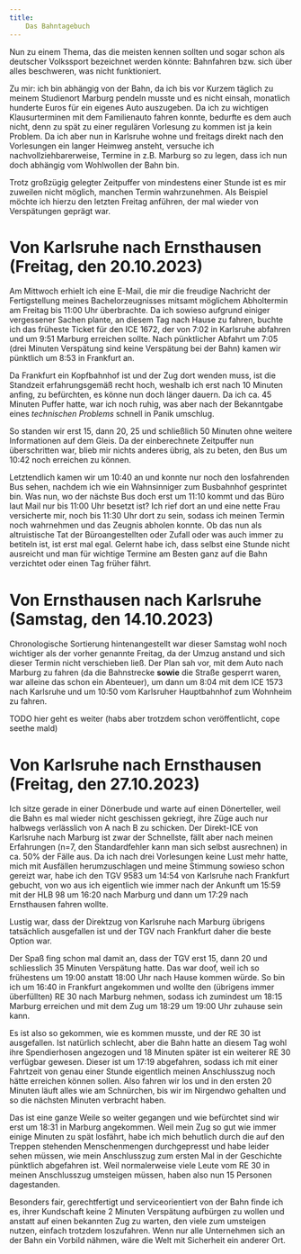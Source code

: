 ```yaml
---
title:
    Das Bahntagebuch
---
```


Nun zu einem Thema, das die meisten kennen sollten und sogar schon als
deutscher Volkssport bezeichnet werden könnte: Bahnfahren bzw. sich über alles
beschweren, was nicht funktioniert.

Zu mir: ich bin abhängig von der Bahn, da ich bis vor Kurzem täglich zu meinem
Studienort Marburg pendeln musste und es nicht einsah, monatlich hunderte Euros
für ein eigenes Auto auszugeben. Da ich zu wichtigen Klausurterminen mit dem
Familienauto fahren konnte, bedurfte es dem auch nicht, denn zu spät zu einer
regulären Vorlesung zu kommen ist ja kein Problem. Da ich aber nun in Karlsruhe
wohne und freitags direkt nach den Vorlesungen ein langer Heimweg ansteht,
versuche ich nachvollziehbarerweise, Termine in z.B. Marburg so zu legen, dass
ich nun doch abhängig vom Wohlwollen der Bahn bin.

Trotz großzügig gelegter Zeitpuffer von mindestens einer Stunde ist es mir
zuweilen nicht möglich, manchen Termin wahrzunehmen. Als Beispiel möchte ich
hierzu den letzten Freitag anführen, der mal wieder von Verspätungen geprägt
war.

# Von Karlsruhe nach Ernsthausen (Freitag, den 20.10.2023)

Am Mittwoch erhielt ich eine E-Mail, die mir die freudige Nachricht der
Fertigstellung meines Bachelorzeugnisses mitsamt möglichem Abholtermin am
Freitag bis 11:00 Uhr überbrachte. Da ich sowieso aufgrund einiger vergessener
Sachen plante, an diesem Tag nach Hause zu fahren, buchte ich das früheste
Ticket für den ICE 1672, der von 7:02 in Karlsruhe abfahren und um 9:51 Marburg
erreichen sollte. Nach pünktlicher Abfahrt um 7:05 (drei Minuten Verspätung
sind keine Verspätung bei der Bahn) kamen wir pünktlich um 8:53 in Frankfurt
an.

Da Frankfurt ein Kopfbahnhof ist und der Zug dort wenden muss, ist die
Standzeit erfahrungsgemäß recht hoch, weshalb ich erst nach 10 Minuten anfing,
zu befürchten, es könne nun doch länger dauern. Da ich ca. 45 Minuten Puffer
hatte, war ich noch ruhig, was aber nach der Bekanntgabe eines *technischen
Problems* schnell in Panik umschlug.

So standen wir erst 15, dann 20, 25 und schließlich 50 Minuten ohne weitere
Informationen auf dem Gleis. Da der einberechnete Zeitpuffer nun überschritten
war, blieb mir nichts anderes übrig, als zu beten, den Bus um 10:42 noch
erreichen zu können.

Letztendlich kamen wir um 10:40 an und konnte nur noch den losfahrenden Bus
sehen, nachdem ich wie ein Wahnsinniger zum Busbahnhof gesprintet bin. Was nun,
wo der nächste Bus doch erst um 11:10 kommt und das Büro laut Mail nur bis
11:00 Uhr besetzt ist? Ich rief dort an und eine nette Frau versicherte mir,
noch bis 11:30 Uhr dort zu sein, sodass ich meinen Termin noch wahrnehmen und
das Zeugnis abholen konnte. Ob das nun als altruistische Tat der
Büroangestellten oder Zufall oder was auch immer zu betiteln ist, ist erst mal
egal. Gelernt habe ich, dass selbst eine Stunde nicht ausreicht und man für
wichtige Termine am Besten ganz auf die Bahn verzichtet oder einen Tag früher
fährt.

# Von Ernsthausen nach Karlsruhe (Samstag, den 14.10.2023)

Chronologische Sortierung hintenangestellt war dieser Samstag wohl noch
wichtiger als der vorher genannte Freitag, da der Umzug anstand und sich dieser
Termin nicht verschieben ließ. Der Plan sah vor, mit dem Auto nach Marburg zu
fahren (da die Bahnstrecke **sowie** die Straße gesperrt waren, war alleine das
schon ein Abenteuer), um dann um 8:04 mit dem ICE 1573 nach Karlsruhe und um
10:50 vom Karlsruher Hauptbahnhof zum Wohnheim zu fahren.

TODO hier geht es weiter (habs aber trotzdem schon veröffentlicht, cope seethe mald)

# Von Karlsruhe nach Ernsthausen (Freitag, den 27.10.2023)

Ich sitze gerade in einer Dönerbude und warte auf einen Dönerteller, weil die
Bahn es mal wieder nicht geschissen gekriegt, ihre Züge auch nur halbwegs
verlässlich von A nach B zu schicken. Der Direkt-ICE von Karlsruhe nach Marburg
ist zwar der Schnellste, fällt aber nach meinen Erfahrungen (n=7, den
Standardfehler kann man sich selbst ausrechnen) in ca. 50% der Fälle aus. Da
ich nach drei Vorlesungen keine Lust mehr hatte, mich mit Ausfällen
herumzuschlagen und meine Stimmung sowieso schon gereizt war, habe ich den TGV
9583 um 14:54 von Karlsruhe nach Frankfurt gebucht, von wo aus ich eigentlich
wie immer nach der Ankunft um 15:59 mit der HLB 98 um 16:20 nach Marburg und
dann um 17:29 nach Ernsthausen fahren wollte.

Lustig war, dass der Direktzug von Karlsruhe nach Marburg übrigens tatsächlich
ausgefallen ist und der TGV nach Frankfurt daher die beste Option war.

Der Spaß fing schon mal damit an, dass der TGV erst 15, dann 20 und
schliesslich 35 Minuten Verspätung hatte. Das war doof, weil ich so frühestens
um 19:00 anstatt 18:00 Uhr nach Hause kommen würde. So bin ich um 16:40 in
Frankfurt angekommen und wollte den (übrigens immer überfüllten) RE 30 nach
Marburg nehmen, sodass ich zumindest um 18:15 Marburg erreichen und mit dem Zug
um 18:29 um 19:00 Uhr zuhause sein kann.

Es ist also so gekommen, wie es kommen musste, und der RE 30 ist ausgefallen.
Ist natürlich schlecht, aber die Bahn hatte an diesem Tag wohl ihre
Spendierhosen angezogen und 18 Minuten später ist ein weiterer RE 30 verfügbar
gewesen. Dieser ist um 17:19 abgefahren, sodass ich mit einer Fahrtzeit von
genau einer Stunde eigentlich meinen Anschlusszug noch hätte erreichen können
sollen. Also fahren wir los und in den ersten 20 Minuten läuft alles wie am
Schnürchen, bis wir im Nirgendwo gehalten und so die nächsten Minuten verbracht
haben.

Das ist eine ganze Weile so weiter gegangen und wie befürchtet sind wir erst um
18:31 in Marburg angekommen. Weil mein Zug so gut wie immer einige Minuten zu
spät losfährt, habe ich mich behutlich durch die auf den Treppen stehenden
Menschenmengen durchgepresst und habe leider sehen müssen, wie mein
Anschlusszug zum ersten Mal in der Geschichte pünktlich abgefahren ist. Weil
normalerweise viele Leute vom RE 30 in meinen Anschlusszug umsteigen müssen,
haben also nun 15 Personen dagestanden.

Besonders fair, gerechtfertigt und serviceorientiert von der Bahn finde ich es,
ihrer Kundschaft keine 2 Minuten Verspätung aufbürgen zu wollen und anstatt auf
einen bekannten Zug zu warten, den viele zum umsteigen nutzen, einfach trotzdem
loszufahren. Wenn nur alle Unternehmen sich an der Bahn ein Vorbild nähmen,
wäre die Welt mit Sicherheit ein anderer Ort.

